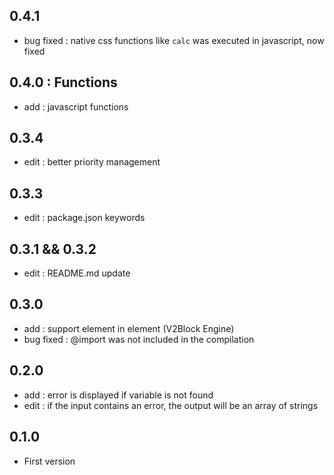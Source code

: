 ## 0.4.1

- bug fixed : native css functions like `calc` was executed in javascript, now fixed

## 0.4.0 : Functions

- add : javascript functions

## 0.3.4

- edit : better priority management

## 0.3.3

- edit : package.json keywords

## 0.3.1 && 0.3.2

- edit : README.md update

## 0.3.0

- add : support element in element (V2Block Engine)
- bug fixed : @import was not included in the compilation

## 0.2.0

- add : error is displayed if variable is not found
- edit : if the input contains an error, the output will be an array of strings

## 0.1.0

- First version
